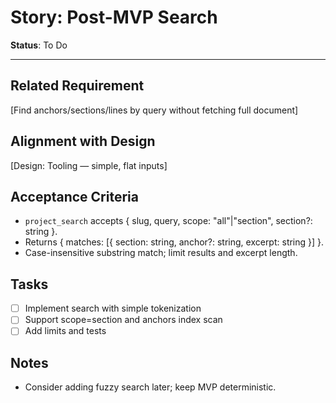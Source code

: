 # Story: Post-MVP Search

**Status**: To Do

---

## Related Requirement

[Find anchors/sections/lines by query without fetching full document]

## Alignment with Design

[Design: Tooling — simple, flat inputs]

## Acceptance Criteria

- `project_search` accepts { slug, query, scope: "all"|"section", section?: string }.
- Returns { matches: [{ section: string, anchor?: string, excerpt: string }] }.
- Case-insensitive substring match; limit results and excerpt length.

## Tasks

- [ ] Implement search with simple tokenization
- [ ] Support scope=section and anchors index scan
- [ ] Add limits and tests

## Notes

- Consider adding fuzzy search later; keep MVP deterministic.
